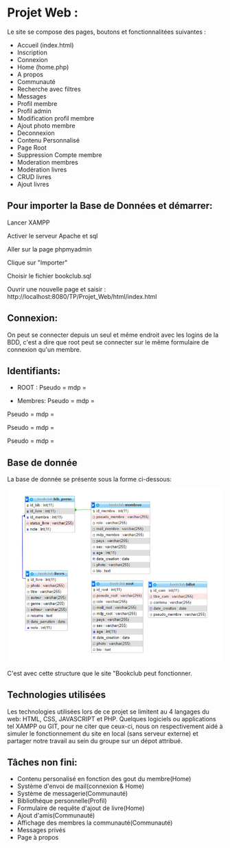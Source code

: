 # Projet Web :

Le site se compose des pages, boutons et fonctionnalitées suivantes :

- Accueil (index.html)
- Inscription
- Connexion
- Home (home.php)
- A propos
- Communauté
- Recherche avec filtres
- Messages
- Profil membre
- Profil admin
- Modification profil membre
- Ajout photo membre
- Deconnexion
- Contenu Personnalisé
- Page Root
- Suppression Compte membre
- Moderation membres
- Modération livres
- CRUD livres
- Ajout livres
  
## Pour importer la Base de Données et démarrer:

Lancer XAMPP

Activer le serveur Apache et sql

Aller sur la page phpmyadmin

Clique sur "Importer"

Choisir le fichier bookclub.sql

Ouvrir une nouvelle page et saisir :
http://localhost:8080/TP/Projet_Web/html/index.html

## Connexion:

On peut se connecter depuis un seul et même endroit avec les logins de la BDD,
c'est a dire que root peut se connecter sur le même formulaire de connexion qu'un membre.

## Identifiants:

- ROOT :
Pseudo = 
mdp = 

- Membres:
Pseudo = 
mdp = 

Pseudo = 
mdp = 

Pseudo = 
mdp = 

Pseudo = 
mdp = 


## Base de donnée

La base de donnée se présente sous la forme ci-dessous:

![](./images/bdd.png)

C'est avec cette structure que le site "Bookclub peut fonctionner.

## Technologies utilisées

Les technologies utilisées lors de ce projet se limitent au 4 langages du web: HTML, CSS, JAVASCRIPT et PHP. Quelques logiciels ou applications tel XAMPP ou GIT, pour ne citer que ceux-ci, nous on respectivement aidé à simuler le fonctionnement du site en local (sans serveur externe) et partager notre travail au sein du groupe sur un dépot attribué.

## Tâches non fini:

- Contenu personalisé en fonction des gout du membre(Home)
- Système d'envoi de mail(connexion & Home)
- Système de messagerie(Communauté)
- Bibliothéque personnelle(Profil)
- Formulaire de requête d'ajout de livre(Home)
- Ajout d'amis(Communauté)
- Affichage des membres la communauté(Communauté)
- Messages privés
- Page à propos